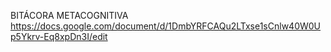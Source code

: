 BITÁCORA METACOGNITIVA
https://docs.google.com/document/d/1DmbYRFCAQu2LTxse1sCnlw40W0Up5Ykrv-Eq8xpDn3I/edit
